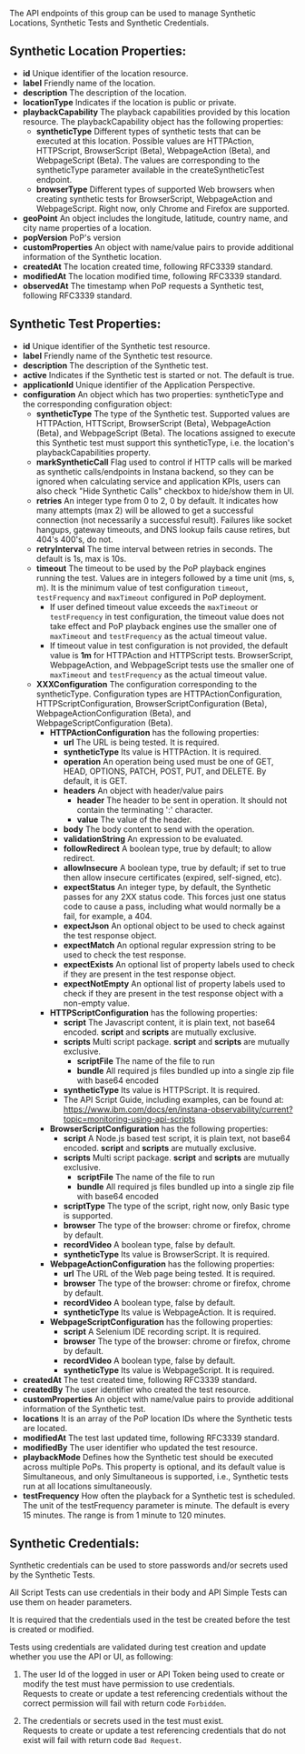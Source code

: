 The API endpoints of this group can be used to manage Synthetic Locations, Synthetic Tests and Synthetic Credentials. 

## Synthetic Location Properties:
- **id** Unique identifier of the location resource.
- **label** Friendly name of the location.
- **description** The description of the location.
- **locationType** Indicates if the location is public or private.
- **playbackCapability** The playback capabilities provided by this location resource.
  The playbackCapability object has the following properties: 
  - **syntheticType** Different types of synthetic tests that can be executed at this location. 
    Possible values are HTTPAction, HTTPScript, BrowserScript (Beta), WebpageAction (Beta), and WebpageScript (Beta). 
    The values are corresponding to the syntheticType parameter available in the createSyntheticTest endpoint.
  - **browserType** Different types of supported Web browsers when creating synthetic tests for BrowserScript, WebpageAction and WebpageScript.
    Right now, only Chrome and Firefox are supported. 
- **geoPoint** An object includes the longitude, latitude, country name, and city name properties of a location. 
- **popVersion** PoP's version
- **customProperties** An object with name/value pairs to provide additional information of the Synthetic location.
- **createdAt** The location created time, following RFC3339 standard.
- **modifiedAt** The location modified time, following RFC3339 standard.
- **observedAt** The timestamp when PoP requests a Synthetic test, following RFC3339 standard.

## Synthetic Test Properties:
- **id** Unique identifier of the Synthetic test resource.
- **label** Friendly name of the Synthetic test resource.
- **description** The description of the Synthetic test.
- **active** Indicates if the Synthetic test is started or not. The default is true.
- **applicationId** Unique identifier of the Application Perspective.
- **configuration** An object which has two properties: syntheticType and the corresponding configuration object:
    - **syntheticType** The type of the Synthetic test. Supported values are HTTPAction, HTTScript, BrowserScript (Beta), WebpageAction (Beta),
      and WebpageScript (Beta). The locations assigned to execute this Synthetic
      test must support this syntheticType, i.e. the location's playbackCapabilities property.
    - **markSyntheticCall** Flag used to control if HTTP calls will be marked as synthetic calls/endpoints in Instana backend, so they can be ignored when calculating service and application KPIs, users can also check "Hide Synthetic Calls" checkbox to hide/show them in UI.
    - **retries** An integer type from 0 to 2, 0 by default.
      It indicates how many attempts (max 2) will be allowed
      to get a successful connection (not necessarily a successful result).
      Failures like socket hangups, gateway timeouts, and DNS lookup fails cause retires, but 404's 400's, do not.
    - **retryInterval** The time interval between retries in seconds. The default is 1s, max is 10s.
    - **timeout** The timeout to be used by the PoP playback engines running the test. Values are in integers followed by a time unit (ms, s, m). 
      It is the minimum value of test configuration `timeout`, `testFrequency` and `maxTimeout` configured in PoP deployment.
        - If user defined timeout value exceeds the `maxTimeout` or `testFrequency` in test configuration, the timeout value does not take effect 
          and PoP playback engines use the smaller one of `maxTimeout` and `testFrequency` as the actual timeout value.
        - If timeout value in test configuration is not provided, the default value is **1m** for HTTPAction and HTTPScript tests. 
          BrowserScript, WebpageAction, and WebpageScript tests use the smaller one of `maxTimeout` and `testFrequency` as the actual timeout value.
    - **XXXConfiguration** The configuration corresponding to the syntheticType. Configuration types are HTTPActionConfiguration, HTTPScriptConfiguration,
      BrowserScriptConfiguration (Beta), WebpageActionConfiguration (Beta), and WebpageScriptConfiguration (Beta). 
        - **HTTPActionConfiguration** has the following properties:
            - **url** The URL is being tested. It is required.
            - **syntheticType** Its value is HTTPAction. It is required.
            - **operation** An operation being used must be one of GET, HEAD, OPTIONS, PATCH, POST, PUT, and DELETE. By default, it is GET.
            - **headers** An object with header/value pairs
                - **header** The header to be sent in operation. It should not contain the terminating ':' character.
                - **value** The value of the header.
            - **body** The body content to send with the operation.
            - **validationString** An expression to be evaluated.
            - **followRedirect** A boolean type, true by default; to allow redirect.
            - **allowInsecure** A boolean type,  true by default; if set to true then allow insecure certificates
              (expired, self-signed, etc).
            - **expectStatus** An integer type, by default, the Synthetic passes for any 2XX status code.
              This forces just one status code to cause a pass, including what would normally be a fail, for example, a 404.
            - **expectJson** An optional object to be used to check against the test response object.
            - **expectMatch** An optional regular expression string to be used to check the test response.
            - **expectExists** An optional list of property labels used to check if they are present in the test response object.
            - **expectNotEmpty** An optional list of property labels used to check if they are present in the test response object with a non-empty value.
        - **HTTPScriptConfiguration** has the following properties:
          - **script** The Javascript content, it is plain text, not base64 encoded. **script** and **scripts** are mutually exclusive.
          - **scripts** Multi script package. **script** and **scripts** are mutually exclusive.
              - **scriptFile** The name of the file to run
              - **bundle** All required js files bundled up into a single zip file with base64 encoded
          - **syntheticType** Its value is HTTPScript. It is required.
          - The API Script Guide, including examples, can be found at: https://www.ibm.com/docs/en/instana-observability/current?topic=monitoring-using-api-scripts
        - **BrowserScriptConfiguration** has the following properties:
          - **script** A Node.js based test script, it is plain text, not base64 encoded. **script** and **scripts** are mutually exclusive.
          - **scripts** Multi script package. **script** and **scripts** are mutually exclusive.
              - **scriptFile** The name of the file to run
              - **bundle** All required js files bundled up into a single zip file with base64 encoded
          - **scriptType** The type of the script, right now, only Basic type is supported. 
          - **browser** The type of the browser: chrome or firefox, chrome by default.
          - **recordVideo** A boolean type, false by default.
          - **syntheticType** Its value is BrowserScript. It is required.
        - **WebpageActionConfiguration** has the following properties:
          - **url** The URL of the Web page being tested. It is required.
          - **browser** The type of the browser: chrome or firefox, chrome by default.
          - **recordVideo** A boolean type, false by default.
          - **syntheticType** Its value is WebpageAction. It is required.
        - **WebpageScriptConfiguration** has the following properties:
          - **script** A Selenium IDE recording script. It is required.
          - **browser** The type of the browser: chrome or firefox, chrome by default.
          - **recordVideo** A boolean type, false by default.
          - **syntheticType** Its value is WebpageScript. It is required.
- **createdAt** The test created time, following RFC3339 standard.
- **createdBy** The user identifier who created the test resource.
- **customProperties** An object with name/value pairs to provide additional information of the Synthetic test.
- **locations** It is an array of the PoP location IDs where the Synthetic tests are located.
- **modifiedAt** The test last updated time, following RFC3339 standard.
- **modifiedBy** The user identifier who updated the test resource.
- **playbackMode** Defines how the Synthetic test should be executed across multiple
  PoPs. This property is optional, and its default value is Simultaneous, and only Simultaneous is supported, i.e.,
  Synthetic tests run at all locations simultaneously. 
- **testFrequency** How often the playback for a Synthetic test is scheduled. The unit of the testFrequency parameter is minute.
  The default is every 15 minutes. The range is from 1 minute to 120 minutes.

## Synthetic Credentials:

Synthetic credentials can be used to store passwords and/or secrets used by the Synthetic Tests.

All Script Tests can use credentials in their body and API Simple Tests can use them on header parameters.

It is required that the credentials used in the test be created before the test is created or modified.

Tests using credentials are validated during test creation and update whether you use the API or UI, as following:

1. The user Id of the logged in user or API Token being used to create or modify the test must have permission to use credentials.  
  Requests to create or update a test referencing credentials without the correct permission will fail with return code `Forbidden`.

2. The credentials or secrets used in the test must exist.  
  Requests to create or update a test referencing credentials that do not exist will fail with return code `Bad Request`.